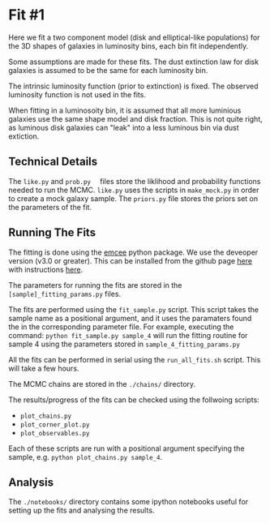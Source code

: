 # Fit \#1

Here we fit a two component model (disk and elliptical-like populations) for the 3D shapes of galaxies in luminosity bins, each bin fit independently.

Some assumptions are made for these fits.  The dust extinction law for disk galaxies is assumed to be the same for each luminosity bin.  

The intrinsic luminosity function (prior to extinction) is fixed.  The observed luminosity function is not used in the fits.

When fitting in a luminosoity bin, it is assumed that all more luminious galaxies use the same shape model and disk fraction.  This is not quite right, as luminous disk galaxies can "leak" into a less luminous bin via dust extiction.  


## Technical Details

The `like.py` and `prob.py	` files store the liklihood and probability functions needed to run the MCMC.  `like.py` uses the scripts in `make_mock.py` in order to create a mock galaxy sample.  The `priors.py` file stores the priors set on the parameters of the fit.


## Running The Fits

The fitting is done using the [emcee](https://emcee.readthedocs.io/en/stable/) python package.  We use the deveoper version (v3.0 or greater).  This can be installed from the github page [here](https://github.com/dfm/emcee) with instructions [here](https://emcee.readthedocs.io/en/latest/tutorials/quickstart/).

The parameters for running the fits are stored in the `[sample]_fitting_params.py` files.

The fits are performed using the `fit_sample.py` script.  This script takes the sample name as a positional argument, and it uses the paramaters found the in the corresponding parameter file.  For example, executing the command: `python fit_sample.py sample_4` will run the fitting routine for sample 4 using the parameters stored in `sample_4_fitting_params.py`

All the fits can be performed in serial using the `run_all_fits.sh` script. This will take a few hours.

The MCMC chains are stored in the `./chains/` directory.

The results/progress of the fits can be checked using the follwoing scripts:

*  `plot_chains.py`
*  `plot_corner_plot.py`
*  `plot_observables.py`

Each of these scripts are run with a positional argument specifying the sample, e.g. `python plot_chains.py sample_4`.


## Analysis

The `./notebooks/` directory contains some ipython notebooks useful for setting up the fits and analysing the results. 
